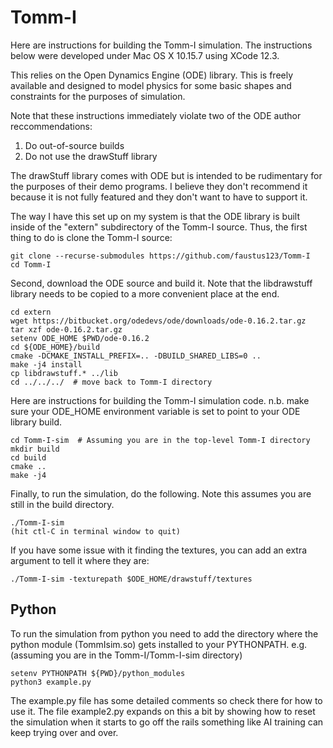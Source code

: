 # Tomm-I

Here are instructions for building the Tomm-I simulation. The
instructions below were developed under Mac OS X 10.15.7 using
XCode 12.3.

This relies on the Open Dynamics Engine (ODE) library. This is
freely available and designed to model physics for some basic
shapes and constraints for the purposes of simulation.  

Note that these instructions immediately violate two of the ODE
author reccommendations:

1. Do out-of-source builds
2. Do not use the drawStuff library

The drawStuff library comes with ODE but is intended to be
rudimentary for the purposes of their demo programs. I believe
they don't recommend it because it is not fully featured and
they don't want to have to support it.

The way I have this set up on my system is that the ODE library
is built inside of the "extern" subdirectory of the Tomm-I
source. Thus, the first thing to do is clone the Tomm-I source:
```
git clone --recurse-submodules https://github.com/faustus123/Tomm-I
cd Tomm-I
```

Second, download the ODE source and build it. Note that the 
libdrawstuff library needs to be copied to a more convenient
place at the end.
```
cd extern
wget https://bitbucket.org/odedevs/ode/downloads/ode-0.16.2.tar.gz
tar xzf ode-0.16.2.tar.gz
setenv ODE_HOME $PWD/ode-0.16.2
cd ${ODE_HOME}/build
cmake -DCMAKE_INSTALL_PREFIX=.. -DBUILD_SHARED_LIBS=0 ..
make -j4 install
cp libdrawstuff.* ../lib
cd ../../../  # move back to Tomm-I directory
```

Here are instructions for building the Tomm-I simulation code. 
n.b. make sure your ODE_HOME environment variable is set to point
to your ODE library build. 
```
cd Tomm-I-sim  # Assuming you are in the top-level Tomm-I directory
mkdir build
cd build
cmake ..
make -j4
```

Finally, to run the simulation, do the following. Note this assumes
you are still in the build directory.
```
./Tomm-I-sim
(hit ctl-C in terminal window to quit)
```
If you have some issue with it finding the textures, you can add an
extra argument to tell it where they are:
```
./Tomm-I-sim -texturepath $ODE_HOME/drawstuff/textures
```

## Python
To run the simulation from python you need to add the directory where
the python module (TommIsim.so) gets installed to your PYTHONPATH.
e.g. (assuming you are in the Tomm-I/Tomm-I-sim directory)

```
setenv PYTHONPATH ${PWD}/python_modules
python3 example.py
```

The example.py file has some detailed comments so check there for how
to use it. The file example2.py expands on this a bit by showing how
to reset the simulation when it starts to go off the rails something
like AI training can keep trying over and over.